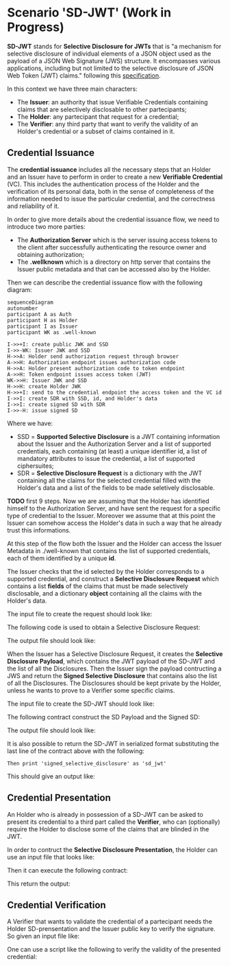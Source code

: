 # Scenario 'SD-JWT' (Work in Progress)
 
**SD-JWT** stands for **Selective Disclosure for JWTs** that is 
"a mechanism for selective disclosure of individual elements of a JSON object used as the payload of a JSON Web Signature (JWS) structure. It encompasses various applications, including but not limited to the selective disclosure of JSON Web Token (JWT) claims." following this [specification](https://datatracker.ietf.org/doc/draft-ietf-oauth-selective-disclosure-jwt/).

In this context we have three main characters:

- The **Issuer**: an authority that issue Verifiable Credentials containing claims that are selectively disclosable to other partecipants;
- The **Holder**: any partecipant that request for a credential;
- The **Verifier**: any third party that want to verify the validity of an Holder's credential or a subset of claims contained in it.

## Credential Issuance

The **credential issuance** includes all the necessary steps that an Holder and an Issuer have to perform in order to create a new **Verifiable Credential** (VC).
This includes the authentication process of the Holder and the verification of its personal data, both in the sense of completeness of the information needed to issue the particular credential, and the correctness and reliability of it.

In order to give more details about the credential issuance flow, we need to introduce two more parties:
- The **Authorization Server** which is the server issuing access tokens to the client after successfully authenticating the resource owner and obtaining authorization;
- The **.wellknown** which is a directory on http server that contains the Issuer public metadata and that can be accessed also by the Holder.

Then we can describe the credential issuance flow with the following diagram:

```mermaid
sequenceDiagram
autonumber
participant A as Auth
participant H as Holder
participant I as Issuer
participant WK as .well-known

I->>+I: create public JWK and SSD
I->>-WK: Issuer JWK and SSD
H->>A: Holder send authorization request through browser
A->>H: Authorization endpoint issues authorization code
H->>A: Holder present authorization code to token endpoint
A->>H: Token endpoint issues access token (JWT)
WK->>H: Issuer JWK and SSD
H->>H: create Holder JWK
H->>+I: send to the credential endpoint the access token and the VC id
I->>I: create SDR with SSD, id, and Holder's data
I->>I: create signed SD with SDR
I->>-H: issue signed SD
```
Where we have:
- SSD = **Supported Selective Disclosure** is a JWT containing information about the Issuer and the Authorization Server and a list of supported credentials, each containing (at least) a unique identifier id, a list of mandatory attributes to issue the credential, a list of supported ciphersuites;
- SDR = **Selective Disclosure Request** is a dictionary with the JWT containing all the claims for the selected credential filled with the Holder's data and a list of the fields to be made seletively disclosable.

**TODO** first 9 steps. Now we are assuming that the Holder has identified himself to the Authorization Server, and have sent the request for a specific type of credential to the Issuer. Moreover we assume that at this point the Issuer can somehow access the Holder's data in such a way that he already trust this informations.

At this step of the flow both the Issuer and the Holder can access the Issuer Metadata in ./well-known that contains the list of supported credentials, each of them identified by a unique **id**.

The Issuer checks that the id selected by the Holder corresponds to a supported credential, and construct a **Selective Disclosure Request** which contains a list **fields** of the claims that must be made selectively disclosable, and a dictionary **object** containing all the claims with the Holder's data.

The input file to create the request should look like:

[](../_media/examples/zencode_cookbook/sd_jwt/create_request.json ':include :type=code json')

The following code is used to obtain a Selective Disclosure Request:

[](../_media/examples/zencode_cookbook/sd_jwt/create_request.zen ':include :type=code gherkin')

The output file should look like:

[](../_media/examples/zencode_cookbook/sd_jwt/create_request_out.json  ':include :type=code json')

When the Issuer has a Selective Disclosure Request, 
it creates the **Selective Disclosure Payload**, which contains the JWT payload of the SD-JWT and the list of all the Disclosures.
Then the Issuer sign the payload contructing a JWS and return the **Signed Selective Disclosure** that contains also the list of all the Disclosures.
The Disclosures should be kept private by the Holder, unless he wants to prove to a Verifier some specific claims.

The input file to create the SD-JWT should look like:

[](../_media/examples/zencode_cookbook/sd_jwt/create_signed_sd.json ':include :type=code json')

The following contract construct the SD Payload and the Signed SD:

[](../_media/examples/zencode_cookbook/sd_jwt/create_signed_sd.zen ':include :type=code gherkin')

The output file should look like:

[](../_media/examples/zencode_cookbook/sd_jwt/create_signed_sd_out.json  ':include :type=code json')

It is also possible to return the SD-JWT in serialized format substituting the last line of the contract above with the following:

```gherkin
Then print 'signed_selective_disclosure' as 'sd_jwt'
```

This should give an output like:

[](../_media/examples/zencode_cookbook/sd_jwt/create_signed_sd_out_sdjwt.json  ':include :type=code json')


## Credential Presentation

An Holder who is already in possession of a SD-JWT can be asked to present its credential to a third part called the **Verifier**, who can (optionally) require the Holder to disclose some of the claims that are blinded in the JWT.

In order to contruct the **Selective Disclosure Presentation**, the Holder can use an input file that looks like:

[](../_media/examples/zencode_cookbook/sd_jwt/presentation.json ':include :type=code json')

Then it can execute the following contract:

[](../_media/examples/zencode_cookbook/sd_jwt/presentation.zen ':include :type=code gherkin')

This return the output:

[](../_media/examples/zencode_cookbook/sd_jwt/presentation_out.json ':include :type=code json')

## Credential Verification

A Verifier that wants to validate the credential of a partecipant needs the Holder SD-prensentation and the Issuer public key to verify the signature.
So given an input file like:

[](../_media/examples/zencode_cookbook/sd_jwt/verify_cred.json ':include :type=code json')

One can use a script like the following to verify the validity of the presented credential:

[](../_media/examples/zencode_cookbook/sd_jwt/verify_cred.zen ':include :type=code gherkin')
